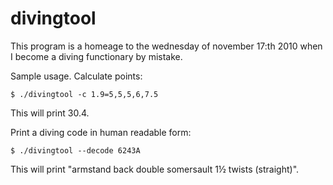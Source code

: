 divingtool
==========

This program is a homeage to the wednesday of november 17:th 2010 when
I become a diving functionary by mistake.

Sample usage. Calculate points:

`$ ./divingtool -c 1.9=5,5,5,6,7.5`

This will print 30.4.

Print a diving code in human readable form:

`$ ./divingtool --decode 6243A`

This will print "armstand back double somersault 1½ twists (straight)".
